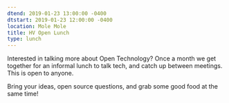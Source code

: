 ```yaml
---
dtend: 2019-01-23 13:00:00 -0400
dtstart: 2019-01-23 12:00:00 -0400
location: Mole Mole
title: HV Open Lunch
type: lunch
---
```


Interested in talking more about Open Technology? Once a month we get
together for an informal lunch to talk tech, and catch up between
meetings. This is open to anyone.

Bring your ideas, open source questions, and grab some good food at
the same time!

